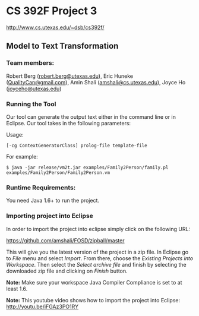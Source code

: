 CS 392F Project 3
=================
http://www.cs.utexas.edu/~dsb/cs392f/

Model to Text Transformation
----------------------------

### Team members:
Robert Berg (robert.berg@utexas.edu), Eric Huneke (QualityCan@gmail.com), 
Amin Shali (amshali@cs.utexas.edu), Joyce Ho (joyceho@utexas.edu)

### Running the Tool

Our tool can generate the output text either in the command line or in Eclipse. 
Our tool takes in the following parameters:

Usage:

    [-cg ContextGeneratorClass] prolog-file template-file


For example:

    $ java -jar release/vm2t.jar examples/Family2Person/family.pl examples/Family2Person/Family2Person.vm

### Runtime Requirements:

You need Java 1.6+ to run the project. 

### Importing project into Eclipse

In order to import the project into eclipse simply click on the following URL:

https://github.com/amshali/FOSD/zipball/master

This will give you the latest version of the project in a zip file. In Eclipse
go to _File_ menu and select _Import_. From there, choose the _Existing Projects
into Workspace_. Then select the _Select archive file_ and finish by selecting 
the downloaded zip file and clicking on _Finish_ button.

**Note:** Make sure your workspace Java Compiler Compliance is set to at least 
1.6.

**Note:** This youtube video shows how to import the project into Eclipse:
http://youtu.be/iFGAz3PO1RY


